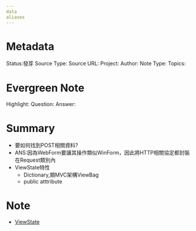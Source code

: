 ```yaml
---
data
aliases
---
```

# Metadata
Status:發芽
Source Type:
Source URL:
Project:
Author:
Note Type:
Topics:

# Evergreen Note
Highlight:
Question:
Answer:
# Summary
- 要如何找到POST相關資料?
- ANS:因為WebForm要讓其操作類似WinForm，因此將HTTP相關協定都封裝在Request類別內
- ViewState特性
  - Dictionary,類MVC架構ViewBag
  - public atttribute
# Note
- [ViewState](https://www.cnblogs.com/wphl-27/p/5666547.html)



